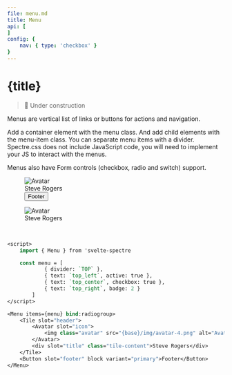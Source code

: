```yaml
---
file: menu.md
title: Menu
api: [
]
config: {
    nav: { type: 'checkbox' }
}
---
```


<script>
    import { base } from '$app/paths';
    import {Avatar, Button, Col, Grid, Menu, Tile} from '$lib'
    import Knobs from '../_knobs.svelte'

    let radiogroup = '',
        menu = [
            { divider: `TOP` },
            { text: `top_left`, active: true },
            { text: `top_center`, checkbox: true },
            { text: `top_right`, badge: 2 },
            { divider: `CENTER` },
            { text: `center_left`, icon: 'link' },
            { text: `center_center`, switch: true },
            { text: `center_right`, badge: 'badge', checkbox: true },
            { divider: `BOTTOM` },
            { text: `bottom_left`, radio: true },
            { text: `bottom_center`, radio: true },
            { text: `bottom_right`, radio: true },
        ],
        top = [
            { divider: `TOP` },
            { text: `top_left`, active: true },
            { text: `top_center`, checkbox: true },
            { text: `top_right`, badge: 2 }
        ],
        center = [
            { divider: `CENTER` },
            { text: `center_left`, icon: 'link' },
            { text: `center_center`, switch: true },
            { text: `center_right`, badge: 'badge', checkbox: true },
        ],
        bottom = [
            { divider: `BOTTOM` },
            { text: `bottom_left`, radio: true },
            { text: `bottom_center`, radio: true },
            { text: `bottom_right`, radio: true }
        ],
        state = {nav: false}
</script>

# {title}

> 🚧 Under construction

Menus are vertical list of links or buttons for actions and navigation.

Add a container element with the menu class. And add child elements with the
menu-item class. You can separate menu items with a divider. Spectre.css does
not include JavaScript code, you will need to implement your JS to interact with
the menus.

Menus also have Form controls (checkbox, radio and switch) support.

<p>
    <Grid>
        <Col col="4" mr="auto" sm="12">
            <Menu items={top} bind:radiogroup nav={state.nav}>
                <Tile slot="header">
                    <Avatar slot="icon">
                        <img class="avatar" src="{base}/img/avatar-4.png" alt="Avatar" />
                    </Avatar>
                    <div slot="title" class="tile-content">Steve Rogers</div>
                </Tile>
                <Button slot="footer" block variant="primary">Footer</Button>
            </Menu>
        </Col>
        <Col col="4" mr="auto" sm="12">
            <Menu items={center} bind:radiogroup nav>
                <Tile slot="header">
                    <Avatar slot="icon">
                        <img class="avatar" src="{base}/img/avatar-5.png" alt="Avatar" />
                    </Avatar>
                    <div slot="title" class="tile-content">Steve Rogers</div>
                </Tile>
            </Menu><br/>
        </Col>
        <Col col="4" mr="auto" sm="12">
            <Menu items={bottom} bind:radiogroup></Menu>
        </Col>
    </Grid>
</p>

<p>
    <Knobs bind:state={state} {config}/>
</p>

```sv
<script>
    import { Menu } from 'svelte-spectre

    const menu = [
            { divider: `TOP` },
            { text: `top_left`, active: true },
            { text: `top_center`, checkbox: true },
            { text: `top_right`, badge: 2 }
        ]
</script>

<Menu items={menu} bind:radiogroup>
    <Tile slot="header">
        <Avatar slot="icon">
            <img class="avatar" src="{base}/img/avatar-4.png" alt="Avatar" />
        </Avatar>
        <div slot="title" class="tile-content">Steve Rogers</div>
    </Tile>
    <Button slot="footer" block variant="primary">Footer</Button>
</Menu>
```
